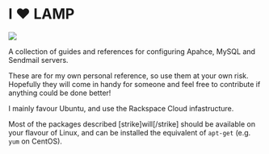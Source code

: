 # I ♥ LAMP

![](https://raw.github.com/robmcvey/i-love-lamp/master/lamp.png)

A collection of guides and references for configuring Apahce, MySQL and Sendmail servers.

These are for my own personal reference, so use them at your own risk. Hopefully they will come in handy for someone and feel free to contribute if anything could be done better!

I mainly favour Ubuntu, and use the Rackspace Cloud infastructure.

Most of the packages described [strike]will[/strike] should be available on your flavour of Linux, and can be installed the equivalent of `apt-get` (e.g. `yum` on CentOS).